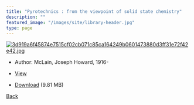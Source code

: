 ```yaml
---
title: "Pyrotechnics : from the viewpoint of solid state chemistry"
description: ""
featured_image: "/images/site/library-header.jpg"
type: page
---
```


<a href="https://drive.google.com/uc?export=view&id=1gevxak-Mn4M2zgbiU3pH3oSrL1fMUhk_" target="_blank">![3d919a6f45874e7515cf02cb071c85ca164249b0601473880d3ff31e72f42e42.jpg](https://drive.google.com/uc?export=view&id=1Yl6ZBFB6P8mCCacvBSRkiUnlx5f6r5lF)</a>
* Author: McLain, Joseph Howard, 1916-
* <a href="https://drive.google.com/uc?export=view&id=1gevxak-Mn4M2zgbiU3pH3oSrL1fMUhk_" target="_blank">View</a>

* [Download](https://drive.google.com/uc?export=download&id=1gevxak-Mn4M2zgbiU3pH3oSrL1fMUhk_) (9.81 MB)

[Back](/library/)
